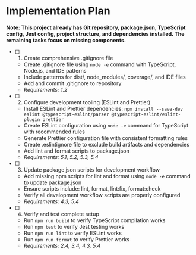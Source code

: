 # Implementation Plan

**Note: This project already has Git repository, package.json, TypeScript config, Jest config, project structure, and dependencies installed. The remaining tasks focus on missing components.**

- [ ] 1. Create comprehensive .gitignore file
  - Create .gitignore file using `node -e` command with TypeScript, Node.js, and IDE patterns
  - Include patterns for dist/, node_modules/, coverage/, and IDE files
  - Add and commit .gitignore to repository
  - _Requirements: 1.2_

- [ ] 2. Configure development tooling (ESLint and Prettier)
  - Install ESLint and Prettier dependencies: `npm install --save-dev eslint @typescript-eslint/parser @typescript-eslint/eslint-plugin prettier`
  - Create ESLint configuration using `node -e` command for TypeScript with recommended rules
  - Generate Prettier configuration file with consistent formatting rules
  - Create .eslintignore file to exclude build artifacts and dependencies
  - Add lint and format scripts to package.json
  - _Requirements: 5.1, 5.2, 5.3, 5.4_

- [ ] 3. Update package.json scripts for development workflow
  - Add missing npm scripts for lint and format using `node -e` command to update package.json
  - Ensure scripts include: lint, format, lint:fix, format:check
  - Verify all development workflow scripts are properly configured
  - _Requirements: 4.3, 5.4_

- [ ] 4. Verify and test complete setup
  - Run `npm run build` to verify TypeScript compilation works
  - Run `npm test` to verify Jest testing works
  - Run `npm run lint` to verify ESLint works
  - Run `npm run format` to verify Prettier works
  - _Requirements: 2.4, 3.4, 4.3, 5.4_